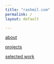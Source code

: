 ```yaml
---
title: "rashmil.com" 
permalink: /  
layout: default

---
```


<!-- Pages -->
[about](/about)

[projects](/projects)

[selected work](/selected-work)

<!--[Elsewhere on the internet](/elsewhere)-->










